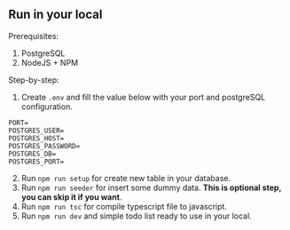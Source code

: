 ## Run in your local

Prerequisites:

1. PostgreSQL
2. NodeJS + NPM

Step-by-step:

1. Create `.env` and fill the value below with your port and postgreSQL configuration.

```
PORT=
POSTGRES_USER=
POSTGRES_HOST=
POSTGRES_PASSWORD=
POSTGRES_DB=
POSTGRES_PORT=
```

2. Run `npm run setup` for create new table in your database.
3. Run `npm run seeder` for insert some dummy data. **This is optional step, you can skip it if you want**.
4. Run `npm run tsc` for compile typescript file to javascript.
5. Run `npm run dev` and simple todo list ready to use in your local.
